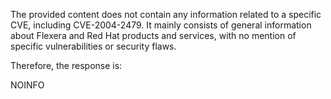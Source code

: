 The provided content does not contain any information related to a specific CVE, including CVE-2004-2479. It mainly consists of general information about Flexera and Red Hat products and services, with no mention of specific vulnerabilities or security flaws.

Therefore, the response is:

NOINFO